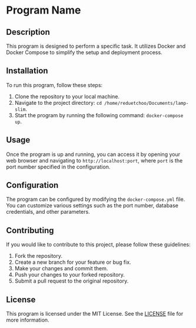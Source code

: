 # Program Name

## Description

This program is designed to perform a specific task. It utilizes Docker and Docker Compose to simplify the setup and deployment process.

## Installation

To run this program, follow these steps:

1. Clone the repository to your local machine.
2. Navigate to the project directory: `cd /home/reduetchoo/Documents/lamp-slim`.
3. Start the program by running the following command: `docker-compose up`.

## Usage

Once the program is up and running, you can access it by opening your web browser and navigating to `http://localhost:port`, where `port` is the port number specified in the configuration.

## Configuration

The program can be configured by modifying the `docker-compose.yml` file. You can customize various settings such as the port number, database credentials, and other parameters.

## Contributing

If you would like to contribute to this project, please follow these guidelines:

1. Fork the repository.
2. Create a new branch for your feature or bug fix.
3. Make your changes and commit them.
4. Push your changes to your forked repository.
5. Submit a pull request to the original repository.

## License

This program is licensed under the MIT License. See the [LICENSE](LICENSE) file for more information.

